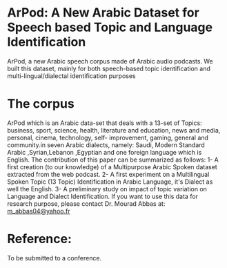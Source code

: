 # ArPod: A New Arabic Dataset for Speech based Topic and Language Identification
ArPod, a new Arabic speech corpus made of Arabic audio podcasts. We built this dataset, mainly for both speech-based topic 
identification and multi-lingual/dialectal identification purposes
# The corpus
ArPod which is an Arabic data-set that deals with a 13-set of Topics:  business, sport, science, health, literature and education,
news and media, personal, cinema, technology, self- improvement, gaming, general and community.in seven Arabic dialects, 
namely: Saudi, Modern Standard Arabic ,Syrian,Lebanon ,Egyptian and one foreign language which is English. 
The contribution of this paper can be summarized as follows:
   1- A first creation (to our knowledge) of a Multipurpose Arabic Spoken dataset extracted from the web podcast.
   2- A first experiment on a Multilingual Spoken Topic (13 Topic) Identification in Arabic Language, it's Dialect as well the English.
   3- A preliminary study on impact of topic variation on Language and Dialect Identification.
If you want to use this data for research purpose, please contact Dr. Mourad Abbas at: m_abbas04@yahoo.fr 
# Reference:
To be submitted to a conference.
